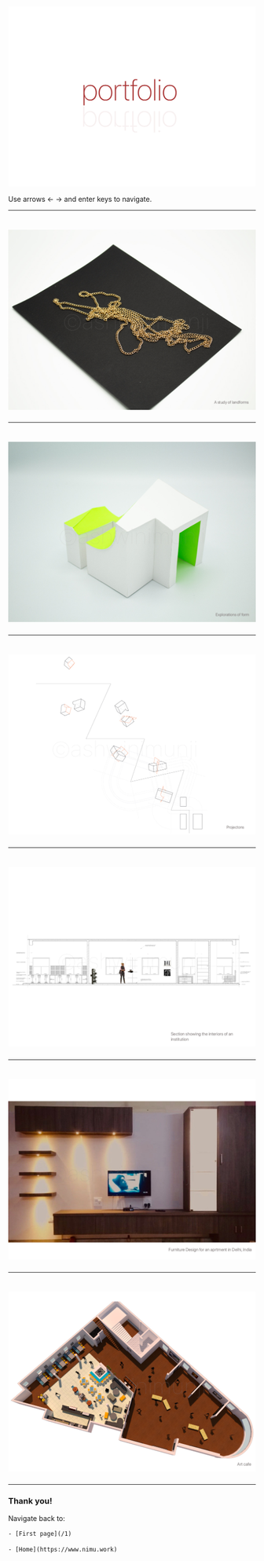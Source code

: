 ![Ashwini Munji Portfolio](./images/start.jpg)

Use arrows ←  → and enter keys to navigate. 

---

# ![Ashwini Munji Board1](./images/Artboard1.jpg)

---

# ![Ashwini Munji Board2](./images/Artboard2.jpg)

---

# ![Ashwini Munji Board3](./images/Artboard3.jpg)

---

# ![Ashwini Munji Board4](./images/Artboard4.jpg)

---

# ![Ashwini Munji Board5](./images/Artboard5.jpg)

---

# ![Ashwini Munji Board6](./images/Artboard6.jpg)

---

### Thank you!

Navigate back to: 

    - [First page](/1)
    
    - [Home](https://www.nimu.work)


